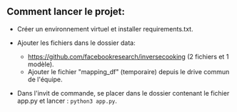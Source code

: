 
## Comment lancer le projet:
* Créer un environnement virtuel et installer requirements.txt.
* Ajouter les fichiers dans le dossier data:
    * https://github.com/facebookresearch/inversecooking (2 fichiers et 1 modèle).
    * Ajouter le fichier "mapping_df" (temporaire) depuis le drive commun de l'équipe.
    
* Dans l'invit de commande, se placer dans le dossier contenant le fichier app.py et lancer :
`python3 app.py`.
    
